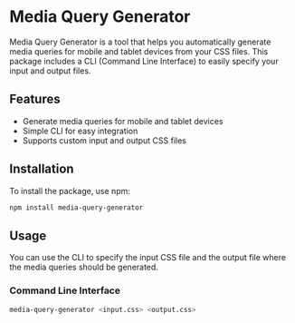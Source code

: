 # Media Query Generator

Media Query Generator is a tool that helps you automatically generate media queries for mobile and tablet devices from your CSS files. This package includes a CLI (Command Line Interface) to easily specify your input and output files.

## Features

- Generate media queries for mobile and tablet devices
- Simple CLI for easy integration
- Supports custom input and output CSS files

## Installation

To install the package, use npm:

```sh
npm install media-query-generator
```

## Usage

You can use the CLI to specify the input CSS file and the output file where the media queries should be generated.

### Command Line Interface

```sh
media-query-generator <input.css> <output.css>
```

